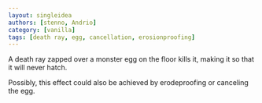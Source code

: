 ```yaml
---
layout: singleidea
authors: [stenno, Andrio]
category: [vanilla]
tags: [death ray, egg, cancellation, erosionproofing]
---
```

A death ray zapped over a monster egg on the floor kills it, making it so that
it will never hatch.

Possibly, this effect could also be achieved by erodeproofing or canceling the
egg.
